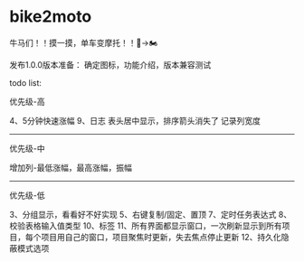 # bike2moto

牛马们！！摸一摸，单车变摩托！！🚴→🏍️


发布1.0.0版本准备：
确定图标，功能介绍，版本兼容测试

todo list:

优先级-高

4、5分钟快速涨幅
9、日志
表头居中显示，排序箭头消失了
记录列宽度


---
优先级-中

增加列-最低涨幅，最高涨幅，振幅


---
优先级-低

3、分组显示，看看好不好实现
5、右键复制/固定、置顶
7、定时任务表达式
8、校验表格输入值类型
10、标签
11、所有界面都显示窗口，一次刷新显示到所有项目，每个项目用自己的窗口，项目聚焦时更新，失去焦点停止更新
12、持久化隐蔽模式选项